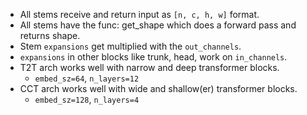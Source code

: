 - All stems receive and return input as `[n, c, h, w]` format.
- All stems have the func: get_shape which does a forward pass and returns shape.
- Stem `expansions` get multiplied with the `out_channels`.
- `expansions` in other blocks like trunk, head, work on `in_channels`.
- T2T arch works well with narrow and deep transformer blocks.
    - `embed_sz=64`, `n_layers=12`
- CCT arch works well with wide and shallow(er) transformer blocks.
    - `embed_sz=128`, `n_layers=4`
